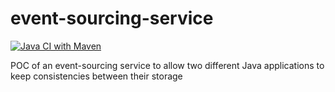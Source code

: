 # event-sourcing-service

[![Java CI with Maven](https://github.com/antessio/event-sourcing-service/actions/workflows/maven.yml/badge.svg)](https://github.com/antessio/event-sourcing-service/actions/workflows/maven.yml)

POC of an event-sourcing service to allow two different Java applications to keep consistencies between their storage
